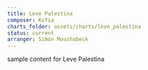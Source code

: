 ```yaml
---
title: Leve Palestina
composer: Kofia
charts_folder: assets/charts/leve_palestina
status: current
arranger: Simon Moushabeck
---
```


sample content for Leve Palestina
